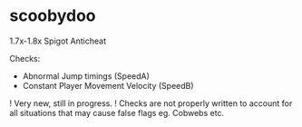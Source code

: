 # scoobydoo
 1.7x-1.8x Spigot Anticheat

Checks:
 - Abnormal Jump timings (SpeedA)
 - Constant Player Movement Velocity (SpeedB)

! Very new, still in progress. !
Checks are not properly written to account for all situations that may cause false flags eg. Cobwebs etc.
